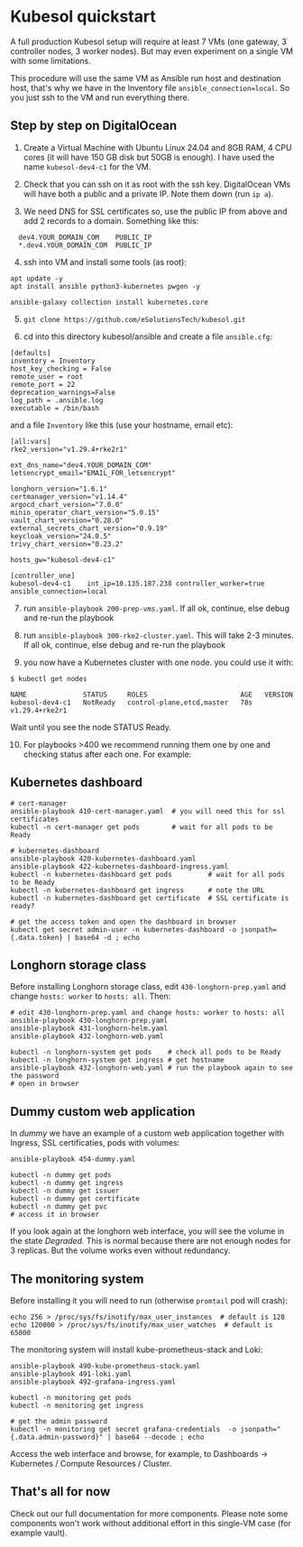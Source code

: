 # Kubesol quickstart

A full production Kubesol setup will require at least 7 VMs (one gateway, 3 controller nodes, 3 worker nodes). 
But may even experiment on a single VM with some limitations.

This procedure will use the same VM as Ansible run host and destination host, that's why we have in 
the Inventory file `ansible_connection=local`. So you just ssh to the VM and run everything there.

## Step by step on DigitalOcean

1. Create a Virtual Machine with Ubuntu Linux 24.04 and 8GB RAM, 4 CPU cores (it will have 150 GB disk but 50GB is enough). 
I have used the name `kubesol-dev4-c1` for the VM.

2. Check that you can ssh on it as root with the ssh key. 
DigitalOcean VMs will have both a public and a private IP. 
Note them down (run `ip a`).

3. We need DNS for SSL certificates so, use the public IP from above and add 2 records to a domain. Something like this:

```
  dev4.YOUR_DOMAIN_COM    PUBLIC_IP
  *.dev4.YOUR_DOMAIN_COM  PUBLIC_IP
```

4. ssh into VM and install some tools (as root): 

```
apt update -y
apt install ansible python3-kubernetes pwgen -y

ansible-galaxy collection install kubernetes.core
```

5. `git clone https://github.com/eSolutionsTech/kubesol.git`

6. cd into this directory kubesol/ansible and create a file `ansible.cfg`:

```
[defaults]
inventory = Inventory
host_key_checking = False
remote_user = root
remote_port = 22
deprecation_warnings=False 
log_path = .ansible.log
executable = /bin/bash
```

and a file `Inventory` like this (use your hostname, email etc):


```
[all:vars]
rke2_version="v1.29.4+rke2r1"

ext_dns_name="dev4.YOUR_DOMAIN_COM"
letsencrypt_email="EMAIL_FOR_letsencrypt"

longhorn_version="1.6.1"
certmanager_version="v1.14.4"
argocd_chart_version="7.0.0"
minio_operator_chart_version="5.0.15"
vault_chart_version="0.28.0"
external_secrets_chart_version="0.9.19"
keycloak_version="24.0.5"
trivy_chart_version="0.23.2"

hosts_gw="kubesol-dev4-c1"

[controller_one]
kubesol-dev4-c1    int_ip=10.135.187.238 controller_worker=true ansible_connection=local 
```

7. run `ansible-playbook 200-prep-vms.yaml`. If all ok, continue, else debug and re-run the playbook

8. run `ansible-playbook 300-rke2-cluster.yaml`. This will take 2-3 minutes. If all ok, continue, else debug and re-run the playbook

9. you now have a Kubernetes cluster with one node. you could use it with:

```
$ kubectl get nodes

NAME              STATUS     ROLES                       AGE   VERSION
kubesol-dev4-c1   NotReady   control-plane,etcd,master   78s   v1.29.4+rke2r1
```

Wait until you see the node STATUS Ready.

10. For playbooks >400 we recommend running them one by one and checking status after each one. For example:

## Kubernetes dashboard

```
# cert-manager
ansible-playbook 410-cert-manager.yaml  # you will need this for ssl certificates
kubectl -n cert-manager get pods        # wait for all pods to be Ready

# kubernetes-dashboard
ansible-playbook 420-kubernetes-dashboard.yaml
ansible-playbook 422-kubernetes-dashboard-ingress.yaml 
kubectl -n kubernetes-dashboard get pods         # wait for all pods to be Ready
kubectl -n kubernetes-dashboard get ingress      # note the URL
kubectl -n kubernetes-dashboard get certificate  # SSL certificate is ready?

# get the access token and open the dashboard in browser
kubectl get secret admin-user -n kubernetes-dashboard -o jsonpath={.data.token} | base64 -d ; echo
```

## Longhorn storage class

Before installing Longhorn storage class, edit `430-longhorn-prep.yaml` and change `hosts: worker` to `hosts: all`. Then:

```
# edit 430-longhorn-prep.yaml and change hosts: worker to hosts: all
ansible-playbook 430-longhorn-prep.yaml
ansible-playbook 431-longhorn-helm.yaml
ansible-playbook 432-longhorn-web.yaml 

kubectl -n longhorn-system get pods    # check all pods to be Ready
kubectl -n longhorn-system get ingress # get hostname
ansible-playbook 432-longhorn-web.yaml # run the playbook again to see the password
# open in browser
```

## Dummy custom web application
 
In _dummy_ we have an example of a custom web application together with Ingress, SSL certificaties, pods with volumes:

```
ansible-playbook 454-dummy.yaml

kubectl -n dummy get pods
kubectl -n dummy get ingress
kubectl -n dummy get issuer
kubectl -n dummy get certificate
kubectl -n dummy get pvc
# access it in browser
```

If you look again at the longhorn web interface, you will see the volume in the state _Degraded_. This is normal because there are not enough nodes for 3 replicas. But the volume works even without redundancy.

## The monitoring system

Before installing it you will need to run (otherwise `promtail` pod will crash):

```
echo 256 > /proc/sys/fs/inotify/max_user_instances  # default is 128
echo 120000 > /proc/sys/fs/inotify/max_user_watches  # default is 65000
```

The monitoring system will install kube-prometheus-stack and Loki:

```
ansible-playbook 490-kube-prometheus-stack.yaml
ansible-playbook 491-loki.yaml 
ansible-playbook 492-grafana-ingress.yaml 

kubectl -n monitoring get pods
kubectl -n monitoring get ingress

# get the admin password
kubectl -n monitoring get secret grafana-credentials  -o jsonpath="{.data.admin-password}" | base64 --decode ; echo

```

Access the web interface and browse, for example, to Dashboards -> Kubernetes / Compute Resources / Cluster.

## That's all for now

Check out our full documentation for more components. Please note some components 
won't work without additional effort in this single-VM case (for example vault).



